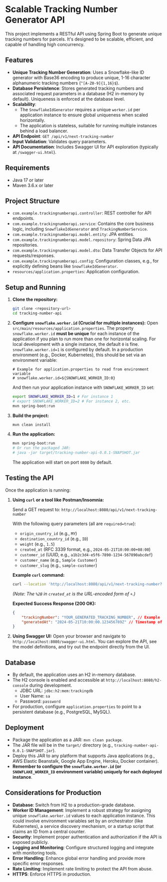# Scalable Tracking Number Generator API

This project implements a RESTful API using Spring Boot to generate unique tracking numbers for parcels. It's designed to be scalable, efficient, and capable of handling high concurrency.

## Features

-   **Unique Tracking Number Generation**: Uses a Snowflake-like ID generator with Base36 encoding to produce unique, 1-16 character alphanumeric tracking numbers (`^[A-Z0-9]{1,16}$`).
-   **Database Persistence**: Stores generated tracking numbers and associated request parameters in a database (H2 in-memory by default). Uniqueness is enforced at the database level.
-   **Scalability**:
    -   The `SnowflakeIdGenerator` requires a unique `worker.id` per application instance to ensure global uniqueness when scaled horizontally.
    -   The application is stateless, suitable for running multiple instances behind a load balancer.
-   **API Endpoint**: `GET /api/v1/next-tracking-number`
-   **Input Validation**: Validates query parameters.
-   **API Documentation**: Includes Swagger UI for API exploration (typically at `/swagger-ui.html`).

## Requirements

-   Java 17 or later
-   Maven 3.6.x or later

## Project Structure

-   `com.example.trackingnumberapi.controller`: REST controller for API endpoints.
-   `com.example.trackingnumberapi.service`: Contains the core business logic, including `SnowflakeIdGenerator` and `TrackingNumberService`.
-   `com.example.trackingnumberapi.model.entity`: JPA entities.
-   `com.example.trackingnumberapi.model.repository`: Spring Data JPA repositories.
-   `com.example.trackingnumberapi.model.dto`: Data Transfer Objects for API requests/responses.
-   `com.example.trackingnumberapi.config`: Configuration classes, e.g., for explicitly defining beans like `SnowflakeIdGenerator`.
-   `resources/application.properties`: Application configuration.

## Setup and Running

1.  **Clone the repository:**
    ```bash
    git clone <repository-url>
    cd tracking-number-api
    ```

2.  **Configure `snowflake.worker.id` (Crucial for multiple instances):**
    Open `src/main/resources/application.properties`.
    The property `snowflake.worker.id` **must be unique** for each instance of the application if you plan to run more than one for horizontal scaling.
    For local development with a single instance, the default `0` is fine. `snowflake.worker.id=1` is configured by default.
    In a production environment (e.g., Docker, Kubernetes), this should be set via an environment variable:
    ```properties
    # Example for application.properties to read from environment variable
    # snowflake.worker.id=${SNOWFLAKE_WORKER_ID:0}
    ```
    And then run your application instance with `SNOWFLAKE_WORKER_ID` set:
    ```bash
    export SNOWFLAKE_WORKER_ID=1 # For instance 1
    # export SNOWFLAKE_WORKER_ID=2 # For instance 2, etc.
    mvn spring-boot:run
    ```

3.  **Build the project:**
    ```bash
    mvn clean install
    ```

4.  **Run the application:**
    ```bash
    mvn spring-boot:run
    # Or run the packaged JAR:
    # java -jar target/tracking-number-api-0.0.1-SNAPSHOT.jar
    ```
    The application will start on port `8080` by default.

## Testing the API

Once the application is running:

1.  **Using `curl` or a tool like Postman/Insomnia:**

    Send a GET request to:
    `http://localhost:8080/api/v1/next-tracking-number`

    With the following query parameters (all are `required=true`):
    -   `origin_country_id` (e.g., `MY`)
    -   `destination_country_id` (e.g., `ID`)
    -   `weight` (e.g., `1.5`)
    -   `created_at` (RFC 3339 format, e.g., `2024-05-21T10:00:00+08:00`)
    -   `customer_id` (UUID, e.g., `a1b2c3d4-e5f6-7890-1234-567890abcdef`)
    -   `customer_name` (e.g., `Sample Customer`)
    -   `customer_slug` (e.g., `sample-customer`)

    **Example `curl` command:**
    ```bash
    curl --location 'http://localhost:8080/api/v1/next-tracking-number?origin_country_id=MY&destination_country_id=ID&weight=1.5&created_at=2024-05-21T10%3A00%3A00%2B08%3A00&customer_id=a1b2c3d4-e5f6-7890-1234-567890abcdef&customer_name=Sample%20Customer&customer_slug=sample-customer'
    ```
    *(Note: The `%2B` in `created_at` is the URL-encoded form of `+`.)*

    **Expected Success Response (200 OK):**
    ```json
    {
        "trackingNumber": "YOUR_GENERATED_TRACKING_NUMBER", // Example generated tracking number
        "generatedAt": "2024-05-21T10:00:00.123456789Z" // Timestamp of generation (UTC)
    }
    ```

2.  **Using Swagger UI:**
    Open your browser and navigate to `http://localhost:8080/swagger-ui.html`.
    You can explore the API, see the model definitions, and try out the endpoint directly from the UI.

## Database

-   By default, the application uses an H2 in-memory database.
-   The H2 console is enabled and accessible at `http://localhost:8080/h2-console` during development.
    -   JDBC URL: `jdbc:h2:mem:trackingdb`
    -   User Name: `sa`
    -   Password: `password`
-   For production, configure `application.properties` to point to a persistent database (e.g., PostgreSQL, MySQL).

## Deployment

-   Package the application as a JAR: `mvn clean package`.
-   The JAR file will be in the `target/` directory (e.g., `tracking-number-api-0.0.1-SNAPSHOT.jar`).
-   Deploy this JAR to any platform that supports Java applications (e.g., AWS Elastic Beanstalk, Google App Engine, Heroku, Docker container).
-   **Remember to configure the `snowflake.worker.id` (or `SNOWFLAKE_WORKER_ID` environment variable) uniquely for each deployed instance**.

## Considerations for Production

-   **Database**: Switch from H2 to a production-grade database.
-   **Worker ID Management**: Implement a robust strategy for assigning unique `snowflake.worker.id` values to each application instance. This could involve environment variables set by an orchestrator (like Kubernetes), a service discovery mechanism, or a startup script that claims an ID from a central counter.
-   **Security**: Implement proper authentication and authorization if the API is exposed publicly.
-   **Logging and Monitoring**: Configure structured logging and integrate with monitoring tools.
-   **Error Handling**: Enhance global error handling and provide more specific error responses.
-   **Rate Limiting**: Implement rate limiting to protect the API from abuse.
-   **HTTPS**: Enforce HTTPS in production.
